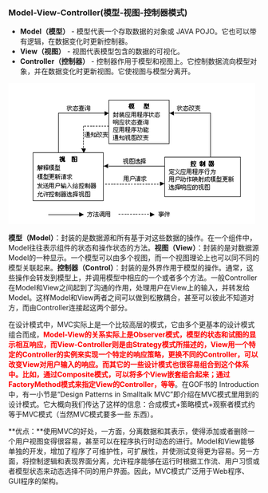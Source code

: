 ### Model-View-Controller(模型-视图-控制器模式)

- **Model（模型）** - 模型代表一个存取数据的对象或 JAVA POJO。它也可以带有逻辑，在数据变化时更新控制器。
- **View（视图）** - 视图代表模型包含的数据的可视化。
- **Controller（控制器）** - 控制器作用于模型和视图上。它控制数据流向模型对象，并在数据变化时更新视图。它使视图与模型分离开。



![image-20210514182228203](../img/image-20210514182228203.png)

​		**模型（Model）**：封装的是数据源和所有基于对这些数据的操作。在一个组件中，Model往往表示组件的状态和操作状态的方法。
​		**视图（View）**：封装的是对数据源Model的一种显示。一个模型可以由多个视图，而一个视图理论上也可以同不同的模型关联起来。
​		**控制器（Control）**：封装的是外界作用于模型的操作。通常，这些操作会转发到模型上，并调用模型中相应的一个或者多个方法。一般Controller在Model和View之间起到了沟通的作用，处理用户在View上的输入，并转发给Model。这样Model和View两者之间可以做到松散耦合，甚至可以彼此不知道对方，而由Controller连接起这两个部分。

在设计模式中，MVC实际上是一个比较高层的模式，它由多个更基本的设计模式组合而成，**<font color='red'>Model-View的关系实际上是Observer模式，模型的状态和试图的显示相互响应，而View-Controller则是由Strategy模式所描述的，View用一个特定的Controller的实例来实现一个特定的响应策略，更换不同的Controller，可以改变View对用户输入的响应。而其它的一些设计模式也很容易组合到这个体系中。比如，通过Composite模式，可以将多个View嵌套组合起来；通过FactoryMethod模式来指定View的Controller，等等</font>**。在GOF书的 Introduction中，有一小节是“Design Patterns in Smalltalk MVC”即介绍在MVC模式里用到的设计模式。它大概向我们传达了这样的信息：合成模式+策略模式+观察者模式约等于MVC模式（当然MVC模式要多一些 东西）。

**优点：**使用MVC的好处，一方面，分离数据和其表示，使得添加或者删除一个用户视图变得很容易，甚至可以在程序执行时动态的进行。Model和View能够单独的开发，增加了程序了可维护性，可扩展性，并使测试变得更为容易。另一方面，将控制逻辑和表现界面分离，允许程序能够在运行时根据工作流、用户习惯或者模型状态来动态选择不同的用户界面。因此，MVC模式广泛用于Web程序、GUI程序的架构。